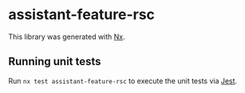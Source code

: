 # assistant-feature-rsc

This library was generated with [Nx](https://nx.dev).

## Running unit tests

Run `nx test assistant-feature-rsc` to execute the unit tests via [Jest](https://jestjs.io).
